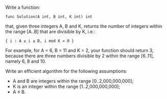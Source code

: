 Write a function:

    func Solution(A int, B int, K int) int

that, given three integers A, B and K, returns the number of integers within the range [A..B] that are divisible by K, i.e.: 
    
    { i : A ≤ i ≤ B, i mod K = 0 }
    
For example, for A = 6, B = 11 and K = 2, your function should return 3, because there are three numbers divisible by 2 within the range [6..11], namely 6, 8 and 10.

Write an efficient algorithm for the following assumptions:
- A and B are integers within the range [0..2,000,000,000];
- K is an integer within the range [1..2,000,000,000];
- A ≤ B.
